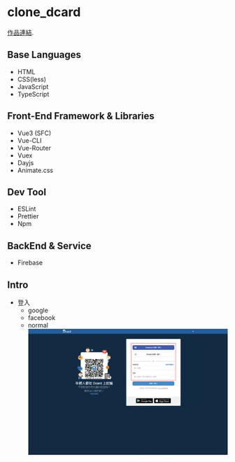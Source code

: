 # clone_dcard

[作品連結](https://miles8506.github.io/dcard_clone/#/main).

## Base Languages
* HTML
* CSS(less)
* JavaScript
* TypeScript

## Front-End Framework & Libraries
* Vue3 (SFC)
* Vue-CLI
* Vue-Router
* Vuex
* Dayjs
* Animate.css

## Dev Tool
* ESLint
* Prettier
* Npm

## BackEnd & Service
* Firebase


## Intro
* 登入
  * google
  * facebook
  * normal
![image](https://github.com/miles8506/dcard_clone/blob/master/src/assets/readme/readme_login.png)




<!-- ## Project setup

```
npm install
```

### Compiles and hot-reloads for development

```
npm run serve
```

### Compiles and minifies for production

```
npm run build
```

### Lints and fixes files

```
npm run lint
```

### Customize configuration

See [Configuration Reference](https://cli.vuejs.org/config/). -->
